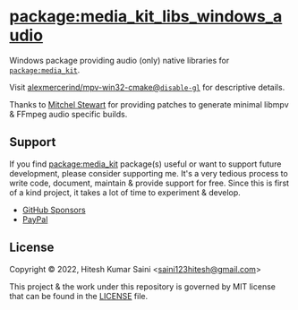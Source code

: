 # [package:media_kit_libs_windows_audio](https://github.com/alexmercerind/media_kit)

Windows package providing audio (only) native libraries for [`package:media_kit`](https://github.com/alexmercerind/media_kit).

Visit [alexmercerind/mpv-win32-cmake@`disable-gl`](https://github.com/alexmercerind/mpv-win32-cmake/tree/disable-gl) for descriptive details.

Thanks to [Mitchel Stewart](https://github.com/Quackdoc) for providing patches to generate minimal libmpv & FFmpeg audio specific builds.

## Support

If you find [package:media_kit](https://github.com/alexmercerind/media_kit) package(s) useful or want to support future development, please consider supporting me. It's a very tedious process to write code, document, maintain & provide support for free. Since this is first of a kind project, it takes a lot of time to experiment & develop.

- [GitHub Sponsors](https://github.com/sponsors/alexmercerind)
- [PayPal](https://paypal.me/alexmercerind)

## License

Copyright © 2022, Hitesh Kumar Saini <<saini123hitesh@gmail.com>>

This project & the work under this repository is governed by MIT license that can be found in the [LICENSE](./LICENSE) file.

